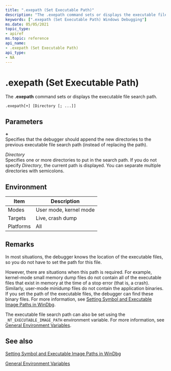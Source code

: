 ```yaml
---
title: ".exepath (Set Executable Path)"
description: "The .exepath command sets or displays the executable file search path."
keywords: [".exepath (Set Executable Path) Windows Debugging"]
ms.date: 05/05/2021
topic_type:
- apiref
ms.topic: reference
api_name:
- .exepath (Set Executable Path)
api_type:
- NA
---
```


# .exepath (Set Executable Path)


The **.exepath** command sets or displays the executable file search path.

```dbgcmd
.exepath[+] [Directory [; ...]] 
```

## Parameters


<span id="______________"></span> **+**   
Specifies that the debugger should append the new directories to the previous executable file search path (instead of replacing the path).

<span id="_______Directory______"></span><span id="_______directory______"></span><span id="_______DIRECTORY______"></span> *Directory*   
Specifies one or more directories to put in the search path. If you do not specify *Directory*, the current path is displayed. You can separate multiple directories with semicolons.

## Environment

|  Item  | Description          |
|--------|----------------------|
|Modes   |User mode, kernel mode|
|Targets |Live, crash dump      |
|Platforms|All                  |


## Remarks

In most situations, the debugger knows the location of the executable files, so you do not have to set the path for this file.

However, there are situations when this path is required. For example, kernel-mode small memory dump files do not contain all of the executable files that exist in memory at the time of a stop error (that is, a crash). Similarly, user-mode minidump files do not contain the application binaries. If you set the path of the executable files, the debugger can find these binary files. For more information, see [Setting Symbol and Executable Image Paths in WinDbg](../debugger/setting-symbol-and-source-paths-in-windbg.md).

The executable file search path can also be set using the `_NT_EXECUTABLE_IMAGE_PATH` environment variable. For more information, see [General Environment Variables](../debugger/general-environment-variables.md).

## See also

[Setting Symbol and Executable Image Paths in WinDbg](../debugger/setting-symbol-and-source-paths-in-windbg.md)

[General Environment Variables](../debugger/general-environment-variables.md)


 

